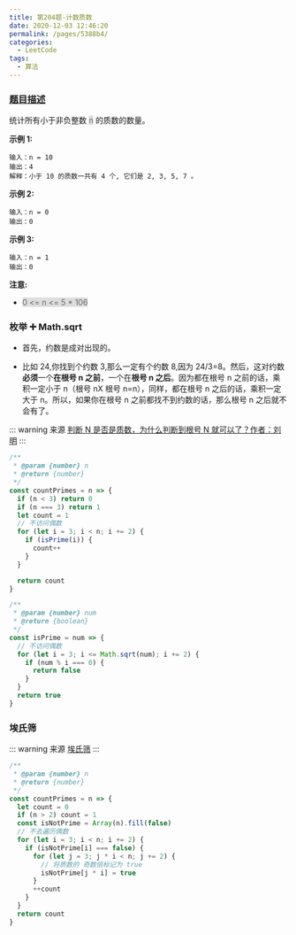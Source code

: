 ```yaml
---
title: 第204题-计数质数
date: 2020-12-03 12:46:20
permalink: /pages/5388b4/
categories:
  - LeetCode
tags:
  - 算法
---
```


### [题目描述](https://leetcode-cn.com/problems/count-primes/)

统计所有小于非负整数 <span style="background: #ddd; color: #666;">n</span> 的质数的数量。

**示例 1:**

```
输入：n = 10
输出：4
解释：小于 10 的质数一共有 4 个, 它们是 2, 3, 5, 7 。
```

<!-- more -->

**示例 2:**

```
输入：n = 0
输出：0
```

**示例 3:**

```
输入：n = 1
输出：0
```

**注意:**

- <span style="background: #ddd; color: #666;">0 <= n <= 5 \* 106</span>

### 枚举 ➕ Math.sqrt

- 首先，约数是成对出现的。

- 比如 24,你找到个约数 3,那么一定有个约数 8,因为 24/3=8。然后，这对约数**必须**一个**在根号 n 之前**，一个在**根号 n 之后**。因为都在根号 n 之前的话，乘积一定小于 n（根号 nX 根号 n=n），同样，都在根号 n 之后的话，乘积一定大于 n。所以，如果你在根号 n 之前都找不到约数的话，那么根号 n 之后就不会有了。

::: warning 来源
[判断 N 是否是质数，为什么判断到根号 N 就可以了？作者：刘明](https://www.zhihu.com/question/21808179/answer/21250639)
:::

```JavaScript
/**
 * @param {number} n
 * @return {number}
 */
const countPrimes = n => {
  if (n < 3) return 0
  if (n === 3) return 1
  let count = 1
  // 不访问偶数
  for (let i = 3; i < n; i += 2) {
    if (isPrime(i)) {
      count++
    }
  }

  return count
}

/**
 * @param {number} num
 * @return {boolean}
 */
const isPrime = num => {
  // 不访问偶数
  for (let i = 3; i <= Math.sqrt(num); i += 2) {
    if (num % i === 0) {
      return false
    }
  }
  return true
}
```

### 埃氏筛

::: warning 来源
[埃氏筛](https://leetcode-cn.com/problems/count-primes/solution/ji-shu-zhi-shu-by-leetcode-solution/)
:::

```JavaScript
/**
 * @param {number} n
 * @return {number}
 */
const countPrimes = n => {
  let count = 0
  if (n > 2) count = 1
  const isNotPrime = Array(n).fill(false)
  // 不去遍历偶数
  for (let i = 3; i < n; i += 2) {
    if (isNotPrime[i] === false) {
      for (let j = 3; j * i < n; j += 2) {
        // 将质数的 奇数倍标记为 true
        isNotPrime[j * i] = true
      }
      ++count
    }
  }
  return count
}
```
